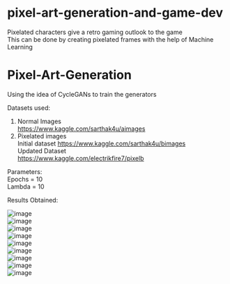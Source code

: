 # pixel-art-generation-and-game-dev
  Pixelated characters give a retro gaming outlook to the game  
  This can be done by creating pixelated frames with the help of Machine Learning
  
# Pixel-Art-Generation
  Using the idea of CycleGANs to train the generators  
    
  Datasets used:  
    
  1) Normal Images  
     https://www.kaggle.com/sarthak4u/aimages  
  2) Pixelated images  
     Initial dataset
     https://www.kaggle.com/sarthak4u/bimages  
     Updated Dataset  
     https://www.kaggle.com/electrikfire7/pixelb  
     
  Parameters:  
  Epochs = 10  
  Lambda = 10  
  
     
  Results Obtained:
  
  ![image](https://user-images.githubusercontent.com/72155843/152990265-09ed2ed1-c72d-4c50-8384-58b68f306b4d.png)  
  ![image](https://user-images.githubusercontent.com/72155843/152990313-ab43e724-6fe6-46fb-9a0d-064c0b975ffe.png)  
  ![image](https://user-images.githubusercontent.com/72155843/152990357-40da3f7a-460c-45d6-a8c2-6a0ca6788efa.png)  
  ![image](https://user-images.githubusercontent.com/72155843/152990416-a5254762-c75b-41f3-9a00-70603adfe270.png)  
  ![image](https://user-images.githubusercontent.com/72155843/152990693-67093d33-94d6-466c-b49a-78e471dda04d.png)  
  ![image](https://user-images.githubusercontent.com/72155843/152990757-ffa08a24-fbae-49c9-b658-c5707dacdb96.png)  
  ![image](https://user-images.githubusercontent.com/72155843/152991030-cea8d508-5666-4731-896e-558ca3e3b4ae.png)  
  ![image](https://user-images.githubusercontent.com/72155843/152991084-e40d1a3f-2902-4fa5-876b-78e90ac95c38.png)  
  ![image](https://user-images.githubusercontent.com/72155843/152991204-ed81b10e-34c6-4a49-9428-5d7997458ab7.png)  
  
